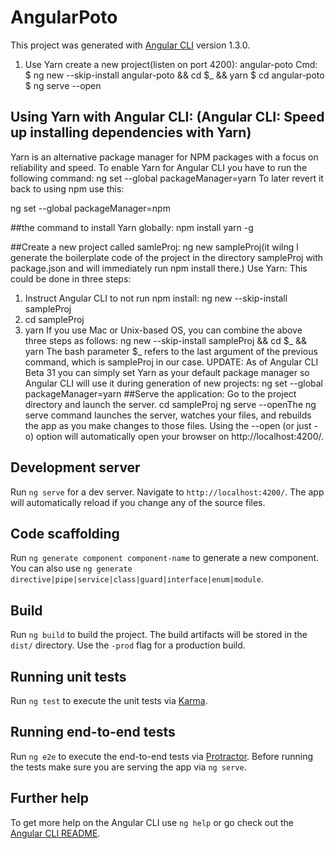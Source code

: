 # AngularPoto

This project was generated with [Angular CLI](https://github.com/angular/angular-cli) version 1.3.0.

1. Use Yarn create a new project(listen on port 4200): angular-poto
Cmd:
$ ng new --skip-install angular-poto && cd $_ && yarn
$ cd angular-poto
$ ng serve --open


##  Using Yarn with Angular CLI: (Angular CLI: Speed up installing dependencies with Yarn)
Yarn is an alternative package manager for NPM packages with a focus on reliability and speed.
To enable Yarn for Angular CLI you have to run the following command:
ng set --global packageManager=yarn
To later revert it back to using npm use this:

ng set --global packageManager=npm

##the command to install Yarn globally:
npm install yarn -g

##Create a new project called samleProj:
ng new sampleProj(it wilng l generate the boilerplate code of the project in the directory sampleProj with package.json and will immediately run npm install there.)
Use Yarn:
This could be done in three steps:
1. Instruct Angular CLI to not run npm install:
ng new --skip-install sampleProj
2. cd sampleProj 
3. yarn
If you use Mac or Unix-based OS, you can combine the above three steps as follows:
ng new --skip-install sampleProj && cd $_ && yarn
The bash parameter $_ refers to the last argument of the previous command, which is sampleProj in our case.
UPDATE: As of Angular CLI Beta 31 you can simply set Yarn as your default package manager so Angular CLI will use it during generation of new projects:
ng set --global packageManager=yarn
##Serve the application:
Go to the project directory and launch the server.
cd sampleProj
ng serve --openThe ng serve command launches the server, watches your files, and rebuilds the app as you make changes to those files.
Using the --open (or just -o) option will automatically open your browser on http://localhost:4200/.





























## Development server

Run `ng serve` for a dev server. Navigate to `http://localhost:4200/`. The app will automatically reload if you change any of the source files.

## Code scaffolding

Run `ng generate component component-name` to generate a new component. You can also use `ng generate directive|pipe|service|class|guard|interface|enum|module`.

## Build

Run `ng build` to build the project. The build artifacts will be stored in the `dist/` directory. Use the `-prod` flag for a production build.

## Running unit tests

Run `ng test` to execute the unit tests via [Karma](https://karma-runner.github.io).

## Running end-to-end tests

Run `ng e2e` to execute the end-to-end tests via [Protractor](http://www.protractortest.org/).
Before running the tests make sure you are serving the app via `ng serve`.

## Further help

To get more help on the Angular CLI use `ng help` or go check out the [Angular CLI README](https://github.com/angular/angular-cli/blob/master/README.md).

